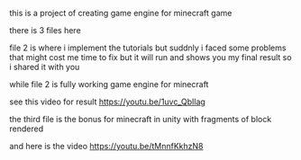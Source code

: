 this is a project of creating game engine for minecraft game 

there is 3 files here 

file 2 is where i implement the tutorials but suddnly i faced some problems that might cost me time to fix 
but it will run and shows you my final result so i shared it with you 


while file 2 is fully working game engine for minecraft 

see this video for result
https://youtu.be/1uvc_QbIlag


the third file is the bonus for minecraft in unity with fragments of block rendered 

and here is the video 
https://youtu.be/tMnnfKkhzN8  








